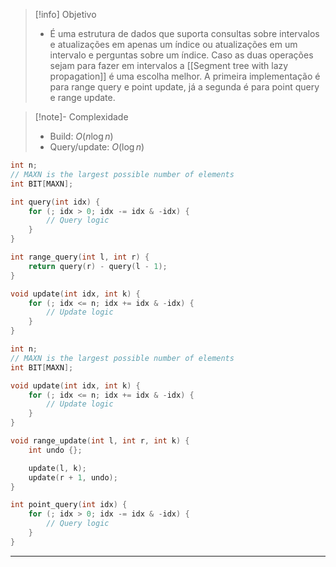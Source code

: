 > [!info] Objetivo
> - É uma estrutura de dados que suporta consultas sobre intervalos e atualizações em apenas um índice ou atualizações em um intervalo e perguntas sobre um índice. Caso as duas operações sejam para fazer em intervalos a [[Segment tree with lazy propagation]] é uma escolha melhor. A primeira implementação é para range query e point update, já a segunda é para point query e range update.

> [!note]- Complexidade
> - Build: $O(n \log n)$
> - Query/update: $O(\log n)$

```cpp
int n;
// MAXN is the largest possible number of elements
int BIT[MAXN];

int query(int idx) {
	for (; idx > 0; idx -= idx & -idx) {
		// Query logic
	}
}

int range_query(int l, int r) {
	return query(r) - query(l - 1);
}

void update(int idx, int k) {
	for (; idx <= n; idx += idx & -idx) {
		// Update logic
	}
}
```

```cpp
int n;
// MAXN is the largest possible number of elements
int BIT[MAXN];

void update(int idx, int k) {
	for (; idx <= n; idx += idx & -idx) {
		// Update logic
	}
}

void range_update(int l, int r, int k) {
	int undo {};

	update(l, k);
	update(r + 1, undo);
}

int point_query(int idx) {
	for (; idx > 0; idx -= idx & -idx) {
		// Query logic
	}
}
```

---